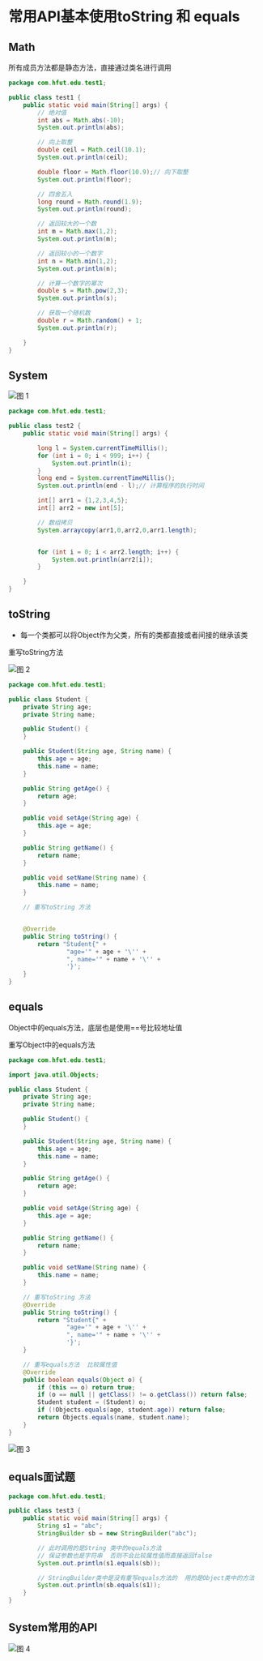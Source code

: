 # 常用API基本使用toString 和 equals

## Math

所有成员方法都是静态方法，直接通过类名进行调用

```java
package com.hfut.edu.test1;

public class test1 {
    public static void main(String[] args) {
        // 绝对值
        int abs = Math.abs(-10);
        System.out.println(abs);

        // 向上取整
        double ceil = Math.ceil(10.1);
        System.out.println(ceil);

        double floor = Math.floor(10.9);// 向下取整
        System.out.println(floor);

        // 四舍五入
        long round = Math.round(1.9);
        System.out.println(round);

        // 返回较大的一个数
        int m = Math.max(1,2);
        System.out.println(m);

        // 返回较小的一个数字
        int n = Math.min(1,2);
        System.out.println(n);

        // 计算一个数字的幂次
        double s = Math.pow(2,3);
        System.out.println(s);

        // 获取一个随机数
        double r = Math.random() + 1;
        System.out.println(r);

    }
}


```

## System

![图 1](../images/165f73c090ca10ec9311617228e80c75a2d608aa70adc00607cb21f034bedcd2.png)  


```java
package com.hfut.edu.test1;

public class test2 {
    public static void main(String[] args) {

        long l = System.currentTimeMillis();
        for (int i = 0; i < 999; i++) {
            System.out.println(i);
        }
        long end = System.currentTimeMillis();
        System.out.println(end - l);// 计算程序的执行时间

        int[] arr1 = {1,2,3,4,5};
        int[] arr2 = new int[5];

        // 数组拷贝
        System.arraycopy(arr1,0,arr2,0,arr1.length);


        for (int i = 0; i < arr2.length; i++) {
            System.out.println(arr2[i]);
        }

    }
}

```

## toString

* 每一个类都可以将Object作为父类，所有的类都直接或者间接的继承该类

重写toString方法

![图 2](../images/f58b9bc47cb175c2dfcde6aba0617a6344f65b3c2e7471e7117152ac4f59d7f3.png)  

```java
package com.hfut.edu.test1;

public class Student {
    private String age;
    private String name;

    public Student() {
    }

    public Student(String age, String name) {
        this.age = age;
        this.name = name;
    }

    public String getAge() {
        return age;
    }

    public void setAge(String age) {
        this.age = age;
    }

    public String getName() {
        return name;
    }

    public void setName(String name) {
        this.name = name;
    }

    // 重写toString 方法


    @Override
    public String toString() {
        return "Student{" +
                "age='" + age + '\'' +
                ", name='" + name + '\'' +
                '}';
    }
}

```

## equals

Object中的equals方法，底层也是使用==号比较地址值

重写Object中的equals方法

```java
package com.hfut.edu.test1;

import java.util.Objects;

public class Student {
    private String age;
    private String name;

    public Student() {
    }

    public Student(String age, String name) {
        this.age = age;
        this.name = name;
    }

    public String getAge() {
        return age;
    }

    public void setAge(String age) {
        this.age = age;
    }

    public String getName() {
        return name;
    }

    public void setName(String name) {
        this.name = name;
    }

    // 重写toString 方法
    @Override
    public String toString() {
        return "Student{" +
                "age='" + age + '\'' +
                ", name='" + name + '\'' +
                '}';
    }

    // 重写equals方法  比较属性值
    @Override
    public boolean equals(Object o) {
        if (this == o) return true;
        if (o == null || getClass() != o.getClass()) return false;
        Student student = (Student) o;
        if (!Objects.equals(age, student.age)) return false;
        return Objects.equals(name, student.name);
    }
}

```

![图 3](../images/81d6e0b1a525c71f4d974799efb6a4e27dc27cb96d1c1f56624d9a08110a2bcf.png)  

## equals面试题

```java
package com.hfut.edu.test1;

public class test3 {
    public static void main(String[] args) {
        String s1 = "abc";
        StringBuilder sb = new StringBuilder("abc");

        // 此时调用的是String 类中的equals方法
        // 保证参数也是字符串  否则不会比较属性值而直接返回false
        System.out.println(s1.equals(sb));

        // StringBuilder类中是没有重写equals方法的  用的是Object类中的方法
        System.out.println(sb.equals(s1));
    }
}
```

## System常用的API

![图 4](../images/67977bdcd12cf295c4c2a0fe9052b2c37c25ea9a118e236c426b6ebb2c62d478.png)  


